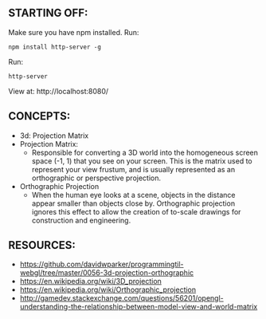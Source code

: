 ## STARTING OFF:

Make sure you have npm installed.
Run:
```
npm install http-server -g
```

Run:
```
http-server
```

View at: http://localhost:8080/

## CONCEPTS:

* 3d: Projection Matrix
* Projection Matrix:
  * Responsible for converting a 3D world into the homogeneous screen space (-1, 1) that you see on your screen. This is the matrix used to represent your view frustum, and is usually represented as an orthographic or perspective projection.
* Orthographic Projection
  * When the human eye looks at a scene, objects in the distance appear smaller than objects close by. Orthographic projection ignores this effect to allow the creation of to-scale drawings for construction and engineering.

## RESOURCES:

* https://github.com/davidwparker/programmingtil-webgl/tree/master/0056-3d-projection-orthographic
* https://en.wikipedia.org/wiki/3D_projection
* https://en.wikipedia.org/wiki/Orthographic_projection
* http://gamedev.stackexchange.com/questions/56201/opengl-understanding-the-relationship-between-model-view-and-world-matrix

